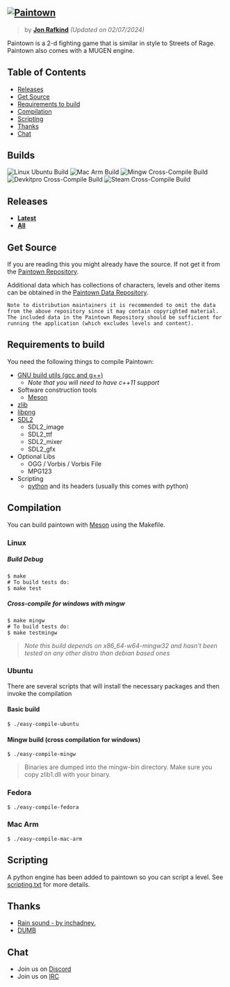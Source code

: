 ## [<img src="https://paintown.org/assets/logo.png" alt="Paintown">](https://paintown.org)
> by **[Jon Rafkind](https://github.com/kazzmir)**
> *(Updated on 02/07/2024)*

Paintown is a 2-d fighting game that is similar in style to Streets of Rage. Paintown also comes with a MUGEN engine.

## Table of Contents

* [Releases](#releases)
* [Get Source](#get-source)
* [Requirements to build](#requirements-to-build)
* [Compilation](#compilation)
* [Scripting](#scripting)
* [Thanks](#thanks)
* [Chat](#chat)

## Builds
![Linux Ubuntu Build](https://github.com/kazzmir/paintown/actions/workflows/compile.yml/badge.svg)
![Mac Arm Build](https://github.com/kazzmir/paintown/actions/workflows/compile-mac-arm.yml/badge.svg)
![Mingw Cross-Compile Build](https://github.com/kazzmir/paintown/actions/workflows/mingw-cross.yml/badge.svg)
![Devkitpro Cross-Compile Build](https://github.com/kazzmir/paintown/actions/workflows/compile-dkp.yml/badge.svg)
![Steam Cross-Compile Build](https://github.com/kazzmir/paintown/actions/workflows/compile-steam.yml/badge.svg)

## Releases

- **[Latest](https://github.com/kazzmir/paintown/releases/latest)**
- **[All](https://github.com/kazzmir/paintown/releases)**

## Get Source

If you are reading this you might already have the source. If not get it from the
[Paintown Repository](https://github.com/kazzmir/paintown).

Additional data which has collections of characters, levels and other items can be obtained in the [Paintown Data Repository](https://github.com/kazzmir/paintown-data).
```
Note to distribution maintainers it is recommended to omit the data from the above repository since it may contain copyrighted material.
The included data in the Paintown Repository should be sufficient for running the application (which excludes levels and content).
```
  
## Requirements to build

You need the following things to compile Paintown:
* [GNU build utils (gcc and g++)](http://www.gnu.org/software/gcc/)
	* *Note that you will need to have c++11 support*
* Software construction tools
	* [Meson](https://mesonbuild.com/)
* [zlib](http://www.zlib.net/)
* [libpng](http://www.libpng.org/pub/png/libpng.html)
* [SDL2](https://github.com/libsdl-org/SDL/tree/SDL2)
	* SDL2_image
	* SDL2_ttf
	* SDL2_mixer
	* SDL2_gfx
* Optional Libs
	* OGG / Vorbis / Vorbis File
	* MPG123
* Scripting
	* [python](http://www.python.org) and its headers (usually this comes with python)

## Compilation
You can build paintown with [Meson](https://mesonbuild.com) using the Makefile.

### Linux
##### Build Debug
```
$ make
# To build tests do:
$ make test
```

##### Cross-compile for windows with mingw
```
$ make mingw
# To build tests do:
$ make testmingw
```
> *Note this build depends on x86_64-w64-mingw32 and hasn't been tested on any other distro than debian based ones*

### Ubuntu
There are several scripts that will install the necessary packages and then invoke the compilation
#### Basic build
`
$ ./easy-compile-ubuntu
`
#### Mingw build (cross compilation for windows)
`
$ ./easy-compile-mingw
`
> Binaries are dumped into the mingw-bin directory. Make sure you copy zlib1.dll with your binary.

### Fedora
`
$ ./easy-compile-fedora
`

### Mac Arm
`
$ ./easy-compile-mac-arm
`

## Scripting

A python engine has been added to paintown so you can script a level. 
See [scripting.txt](scripting.txt) for more details.

## Thanks
* [Rain sound - by inchadney.](http://freesound.iua.upf.edu/usersViewSingle.php?id=28867)
* [DUMB](http://dumb.sf.net)

## Chat
* Join us on [Discord](https://discord.com/invite/4SRhCE2Gch)
* Join us on [IRC](https://web.libera.chat/#paintown)
